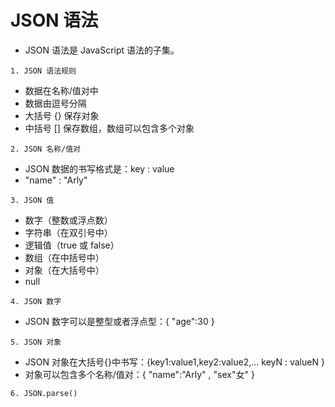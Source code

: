 # JSON 语法
 * JSON 语法是 JavaScript 语法的子集。

`1. JSON 语法规则`
 * 数据在名称/值对中
 * 数据由逗号分隔
 * 大括号 {} 保存对象
 * 中括号 [] 保存数组，数组可以包含多个对象

`2. JSON 名称/值对`
 * JSON 数据的书写格式是：key : value
 * "name" : "Arly"

`3. JSON 值`
 * 数字（整数或浮点数）
 * 字符串（在双引号中）
 * 逻辑值（true 或 false）
 * 数组（在中括号中）
 * 对象（在大括号中）
 * null

`4. JSON 数字`
 * JSON 数字可以是整型或者浮点型：{ "age":30 }

`5. JSON 对象`
 * JSON 对象在大括号{}中书写：{key1:value1,key2:value2,... keyN : valueN }
 * 对象可以包含多个名称/值对：{ "name":"Arly" , "sex"女" }

`6. JSON.parse()`

